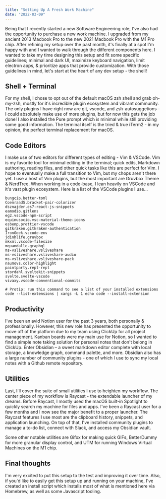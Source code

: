 ```yaml
---
title: "Setting Up A Fresh Work Machine"
date: "2022-03-09"
---
```


Being that I recently started a new Software Engineering role, I've also had the opportunity to purchase a new work machine. I upgraded from my ancient 2013 Macbook Pro to the new 2021 Macbook Pro with the M1 Pro chip. After refining my setup over the past month, it's finally at a spot I'm happy with and I wanted to walk through the different components here. I wanted to take my time designing this setup and fit some specific guidelines; minimal and dark UI, maximize keyboard navigation, limit electron apps, & prioritize apps that provide customization. With those guidelines in mind, let's start at the heart of any dev setup - the shell!

## Shell + Terminal

For my shell, I chose to opt out of the default macOS zsh shell and grab oh-my-zsh, mostly for it's incredible plugin ecosystem and vibrant community. The only plugins I have right now are git, vscode, and zsh-autosuggetions - I could absolutely make use of more plugins, but for now this gets the job done! I also installed the Pure prompt which is minimal while still providing some good information. The terminal itself is the tried & true iTerm2 - in my opinion, the perfect terminal replacement for macOS. 

## Code Editors

I make use of two editors for different types of editing - Vim & VSCode. Vim is my favorite tool for minimal editing in the terminal; quick edits, Markdown authoring, reading files, and other quick tasks like this are perfect for Vim. I hope to eventually make a full transition to Vim, but my chops aren't there yet. I use a host of Vim plugins, but the most important are Gruvbox Theme & NerdTree. When working in a code-base, I lean heavily on VSCode and it's vast plugin ecosystem. Here is a list of the VSCode plugins I use...

```shell
bungcip.better-toml
CoenraadS.bracket-pair-colorizer
dsznajder.es7-react-js-snippets
eamodio.gitlens
eg2.vscode-npm-script
equinusocio.vsc-material-theme-icons
esbenp.prettier-vscode
gitkraken.gitkraken-authentication
IronGeek.vscode-env
jdinhlife.gruvbox
mkxml.vscode-filesize
mquandalle.graphql
ms-vsliveshare.vsliveshare
ms-vsliveshare.vsliveshare-audio
ms-vsliveshare.vsliveshare-pack
naumovs.color-highlight
paintparty.repl-repl
stordahl.sveltekit-snippets
svelte.svelte-vscode
vivaxy.vscode-conventional-commits

# Protip: run this command to see a list of your installed extensions
code --list-extensions | xargs -L 1 echo code --install-extension
```

## Productivity

I've been an avid Notion user for the past 3 years, both personally & professionally. However, this new role has presented the opportunity to move off of the platform due to my team using ClickUp for all project management. Kanban boards were my main use for Notion, so I wanted to find a simple note taking solution for personal notes that don't belong in ClickUp. Enter Obsidian – a sweet markdown editor complete with local storage, a knowledge graph, command palette, and more. Obsidian also has a large number of community plugins - one of which I use to sync my local notes with a Github remote repository. 

## Utilities

Last, I'll cover the suite of small utilities I use to heighten my workflow. The center piece of my workflow is Raycast -  the extendable launcher of my dreams. Before Raycast, I mostly used the macOS built-in Spotlight to quickly search my machine for files and apps. I've been a Raycast user for a few months and I now see the major benefit to a proper launcher. The Raycast features I use most are the clipboard history, snippets, and application launching. On top of that, I've installed community plugins to manage a to-do list, connect with Slack, and access my Obsidian vault. 

Some other notable utilities are Gifox for making quick GIFs, BetterDummy for more granular display control, and UTM for running Windows Virtual Machines on the M1 chip.

## Final thoughts

I'm very excited to put this setup to the test and improving it over time. Also, if you'd like to easily get this setup up and running on your machine, I've created an install script which installs most of what is mentioned here via Homebrew, as well as some Javascript tooling.

